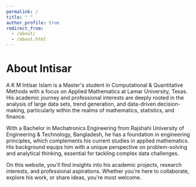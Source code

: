 ```yaml
---
permalink: /
title: " "
author_profile: true
redirect_from: 
  - /about/
  - /about.html
---
```

About Intisar
==
A K M Intisar Islam is a Master's student in Computational & Quantitative Methods with a focus on Applied Mathematics at Lamar University, Texas. His academic journey and professional interests are deeply rooted in the analysis of large data sets, trend generation, and data-driven decision-making, particularly within the realms of mathematics, statistics, and finance.

With a Bachelor in Mechatronics Engineering from Rajshahi University of Engineering & Technology, Bangladesh, he has a foundation in engineering principles, which complements his current studies in applied mathematics. His background equips him with a unique perspective on problem-solving and analytical thinking, essential for tackling complex data challenges.

On this website, you'll find insights into his academic projects, research interests, and professional aspirations. Whether you're here to collaborate, explore his work, or share ideas, you're most welcome.
